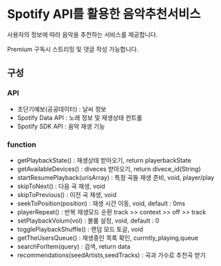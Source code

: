 <h1>Spotify API를 활용한 음악추천서비스</h1> 
<p>사용자의 정보에 따라 음악을 추천하는 서비스를 제공합니다.</p>
<p>Premium 구독시 스트리밍 및 댓글 작성 가능합니다.</P>
<h2> 구성</h2>
<h3> API</h3>
<ul>
<li>초단기예보(공공데이터) : 날씨 정보</li>
<li>Spotify Data API : 노래 정보 및 재생상태 컨트롤</li>
<li>Spotify SDK API : 음악 재생 기능</li>
</ul>

<h3> function </h3>
<ul>
<li>getPlaybackState() : 재생상태 받아오기, return playerbackState</li>
<li>getAvailableDevices() : diveces 받아오기, return divece_id(String)</li>
<li>startResumePlayback(urisArray) : 특정 곡들 재생 준비, void, player/play</li>
<li>skipToNext() : 다음 곡 재생, void</li>
<li>skipToPrevious() : 이전 곡 재생, void</li>
<li>seekToPosition(position) : 재생 시간 이동, void, default : 0ms</li>
<li>playerRepeat() : 반복 재생모드 순환 track >> context >> off >> track</li>
<li>setPlaybackVolum(vol) : 볼륨 설정, void, default : 0</li>
<li>togglePlaybackShuffle() : 랜덤 모드 토글, void</li>
<li>getTheUsersQueue() : 재생중인 목록 확인, currntly_playing,queue</li>
<li>searchForItem(query) : 검색, return data</li>
<li>recommendations(seedArtists,seedTracks) : 곡과 가수로 추천곡 받기</li>
</ul>


  
